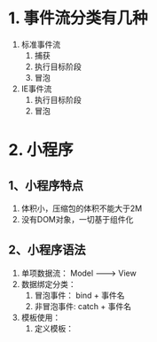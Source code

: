 # 1. 事件流分类有几种

1. 标准事件流
   1. 捕获
   2. 执行目标阶段
   3. 冒泡
2. IE事件流
   1. 执行目标阶段
   2. 冒泡

# 2. 小程序

## 1、小程序特点

1. 体积小，压缩包的体积不能大于2M
2. 没有DOM对象，一切基于组件化

## 2、小程序语法

1. 单项数据流： Model ---> View
2. 数据绑定分类：
   1. 冒泡事件： bind + 事件名
   2. 非冒泡事件: catch + 事件名
3. 模板使用：
   1. 定义模板： <template name='模板名' />
   2. 引入模板:
      1. 结构： <import src='模板路径' />
      2. 样式: @improt
   3. 使用模板: <template is='模板名' />
   4. 像模板导入数据: <template data='导入的数据' />

## 3、获取用户信息

1. Button组件弹出授权窗口
   1. Button需要设置标签属性： open-type='getUserInfo'
   2. 绑定事件： bindgetuserinfo =  callback（userInfoObj）
   3. 授权的动作只发生一次
2. wx.getUserInfo()获取用户信息
   1. 必须在用户授权之后使用，否则获取失败